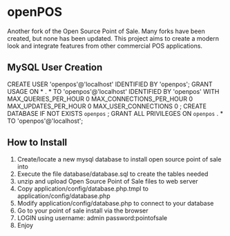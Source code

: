 openPOS
=======
Another fork of the Open Source Point of Sale. Many forks have been created, but none has been updated. 
This project aims to create a modern look and integrate features from other commercial POS applications.


MySQL User Creation
-------------------------
CREATE USER 'openpos'@'localhost' IDENTIFIED BY  'openpos';
GRANT USAGE ON * . * TO  'openpos'@'localhost' IDENTIFIED BY  'openpos' WITH MAX_QUERIES_PER_HOUR 0 MAX_CONNECTIONS_PER_HOUR 0 MAX_UPDATES_PER_HOUR 0 MAX_USER_CONNECTIONS 0 ;
CREATE DATABASE IF NOT EXISTS  `openpos` ;
GRANT ALL PRIVILEGES ON  `openpos` . * TO  'openpos'@'localhost';


How to Install
-------------------------
1. Create/locate a new mysql database to install open source point of sale into
2. Execute the file database/database.sql to create the tables needed
3. unzip and upload Open Source Point of Sale files to web server
4. Copy application/config/database.php.tmpl to application/config/database.php
5. Modify application/config/database.php to connect to your database
6. Go to your point of sale install via the browser
7. LOGIN using
username: admin 
password:pointofsale
8. Enjoy